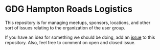 # GDG Hampton Roads Logistics

This repository is for managing meetups, sponsors, locations, and other sort of issues relating to the organization of the user group.

If you have an idea for something we should be doing, add an [issue](https://github.com/GDGHamptonRoads/logistics/issues?state=open) to this repository. Also, feel free to comment on open and closed issue.

